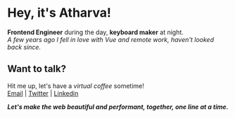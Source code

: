 # Hey, it's Atharva!

**Frontend Engineer** during the day, **keyboard maker** at night.  
_A few years ago I fell in love with Vue and remote work, haven't looked back since._

## Want to talk?  
Hit me up, let's have a _virtual coffee_ sometime!  
[Email](mailto:mail@atharvasharma.in) | [Twitter](https://twitter.com/atharva3010) | [Linkedin](https://www.linkedin.com/in/atharva3010)

_**Let's make the web beautiful and performant, together, one line at a time.**_
